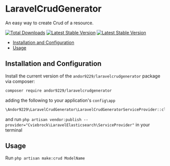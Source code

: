 # LaravelCrudGenerator

An easy way to create Crud of a resource.

[![Total Downloads](https://poser.pugx.org/andor9229/laravelcrudgenerator/downloads)](https://packagist.org/packages/andor9229/laravelcrudgenerator)
[![Latest Stable Version](https://poser.pugx.org/andor9229/laravelcrudgenerator/v/stable)](https://packagist.org/packages/andor9229/laravelcrudgenerator)
[![Latest Stable Version](https://poser.pugx.org/cviebrock/laravel-elasticsearch/v/unstable.png)](https://packagist.org/packages/cviebrock/laravel-elasticsearch)

* [Installation and Configuration](#installation-and-configuration)
* [Usage](#usage)

## Installation and Configuration

Install the current version of the `andor9229/laravelcrudgenerator` package via composer:

```sh
composer require andor9229/laravelcrudgenerator
```

adding the following to your application's `config\app`

```sh
\Andor9229\LaravelCrudGenerator\LaravelCrudGeneratorServiceProvider::class,
```

and run `php artisan vendor:publish --provider="Cviebrock\LaravelElasticsearch\ServiceProvider"` in your terminal

## Usage

Run `php artisan make:crud ModelName`
